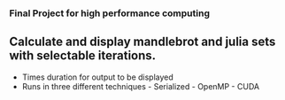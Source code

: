 ### Final Project for high performance computing

## Calculate and display mandlebrot and julia sets with selectable iterations.
- Times duration for output to be displayed
- Runs in three different techniques
        - Serialized
        - OpenMP
        - CUDA
